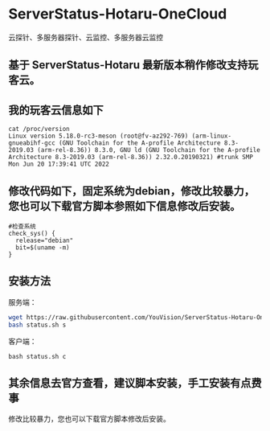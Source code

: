 # ServerStatus-Hotaru-OneCloud
云探针、多服务器探针、云监控、多服务器云监控

## 基于 ServerStatus-Hotaru 最新版本稍作修改支持玩客云。

## 我的玩客云信息如下

```
cat /proc/version      
Linux version 5.18.0-rc3-meson (root@fv-az292-769) (arm-linux-gnueabihf-gcc (GNU Toolchain for the A-profile Architecture 8.3-2019.03 (arm-rel-8.36)) 8.3.0, GNU ld (GNU Toolchain for the A-profile Architecture 8.3-2019.03 (arm-rel-8.36)) 2.32.0.20190321) #trunk SMP Mon Jun 20 17:39:41 UTC 2022
```

## 修改代码如下，固定系统为debian，修改比较暴力，您也可以下载官方脚本参照如下信息修改后安装。

```
#检查系统
check_sys() {
  release="debian"
  bit=$(uname -m)
}
```

## 安装方法

服务端：

```bash
wget https://raw.githubusercontent.com/YouVision/ServerStatus-Hotaru-OneCloud/master/status.sh
bash status.sh s
```

客户端：

```
bash status.sh c
```

## 其余信息去官方查看，建议脚本安装，手工安装有点费事

修改比较暴力，您也可以下载官方脚本修改后安装。
